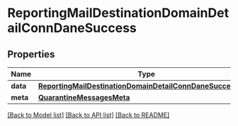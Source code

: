 # ReportingMailDestinationDomainDetailConnDaneSuccess

## Properties
Name | Type | Description | Notes
------------ | ------------- | ------------- | -------------
**data** | [**ReportingMailDestinationDomainDetailConnDaneSuccessData**](ReportingMailDestinationDomainDetailConnDaneSuccessData.md) |  | [optional] 
**meta** | [**QuarantineMessagesMeta**](QuarantineMessagesMeta.md) |  | [optional] 

[[Back to Model list]](../README.md#documentation-for-models) [[Back to API list]](../README.md#documentation-for-api-endpoints) [[Back to README]](../README.md)


